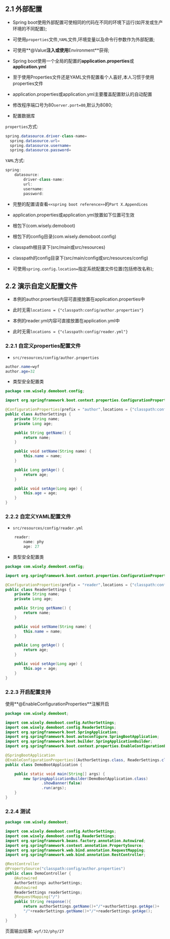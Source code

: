## 2.1 外部配置
- Spring boot使用外部配置可使相同的代码在不同的环境下运行(如开发或生产环境的不同配置);

- 可使用`properties`文件,`YAML`文件,环境变量以及命令行参数作为外部配置;

- 可使用**@Value**注入或使用**Environment**获得;

- Spring boot使用一个全局的配置的**application.properties**或**application.yml**

- 至于使用Properties文件还是YAML文件配置看个人喜好,本人习惯于使用properties文件


- application.properties或application.yml主要覆盖配置默认的自动配置
 - 修改程序端口号为80`server.port=80`,默认为8080;
 - 配置数据库

  `properties`方式:  

  ```java
  spring.datasource.driver-class-name=
    spring.datasource.url=
    spring.datasource.username=
    spring.datasource.password=
  ```

  `YAML`方式:  

  ```java
  spring: 
      datasource:
          driver-class-name:
          url:
          username:
          password:

  ```
 - 完整的配置请查看`<<spring boot reference>>`的`Part X.Appendices`

- application.properties或application.yml放置如下位置可生效
 - 根包下(com.wisely.demoboot)
 - 根包下的config目录(com.wisely.demoboot.config)
 - classpath根目录下(src/main或src/resources)
 - classpath的config目录下(src/main/config或src/resources/config)
 - 可使用`spring.config.location=`指定系统配置文件位置(包括修改名称);

## 2.2 演示自定义配置文件

- 本例的author.proerties内容可直接放置在application.properties中
 - 此时无需`locations = {"classpath:config/author.properties"}`
 
- 本例的reader.yml内容可直接放置在application.yml中
 - 此时无需`locations = {"classpath:config/reader.yml"}`

### 2.2.1 自定义properties配置文件
- `src/resources/config/author.properties`  
```java
author.name=wyf
author.age=32
```
- 类型安全配置类

```java
package com.wisely.demoboot.config;

import org.springframework.boot.context.properties.ConfigurationProperties;

@ConfigurationProperties(prefix = "author",locations = {"classpath:config/author.properties"})
public class AuthorSettings {
    private String name;
    private Long age;

    public String getName() {
        return name;
    }

    public void setName(String name) {
        this.name = name;
    }

    public Long getAge() {
        return age;
    }

    public void setAge(Long age) {
        this.age = age;
    }
}

```
### 2.2.2 自定义YAML配置文件
- `src/resources/config/reader.yml`  

```java
	reader:
    	name: phy
    	age: 27

```

- 类型安全配置类

```java
package com.wisely.demoboot.config;

import org.springframework.boot.context.properties.ConfigurationProperties;

@ConfigurationProperties(prefix = "reader",locations = {"classpath:config/reader.yml"})
public class ReaderSettings {
    private String name;
    private Long age;

    public String getName() {
        return name;
    }

    public void setName(String name) {
        this.name = name;
    }

    public Long getAge() {
        return age;
    }

    public void setAge(Long age) {
        this.age = age;
    }
}

```

### 2.2.3 开启配置支持

使用**@EnableConfigurationProperties**注解开启

```java
package com.wisely.demoboot;

import com.wisely.demoboot.config.AuthorSettings;
import com.wisely.demoboot.config.ReaderSettings;
import org.springframework.boot.SpringApplication;
import org.springframework.boot.autoconfigure.SpringBootApplication;
import org.springframework.boot.builder.SpringApplicationBuilder;
import org.springframework.boot.context.properties.EnableConfigurationProperties;

@SpringBootApplication
@EnableConfigurationProperties({AuthorSettings.class, ReaderSettings.class})
public class DemoBootApplication {

    public static void main(String[] args) {
        new SpringApplicationBuilder(DemoBootApplication.class)
                .showBanner(false)
                .run(args);
    }
}

```

### 2.2.4 测试
```java
package com.wisely.demoboot;

import com.wisely.demoboot.config.AuthorSettings;
import com.wisely.demoboot.config.ReaderSettings;
import org.springframework.beans.factory.annotation.Autowired;
import org.springframework.context.annotation.PropertySource;
import org.springframework.web.bind.annotation.RequestMapping;
import org.springframework.web.bind.annotation.RestController;

@RestController
@PropertySource("classpath:config/author.properties")
public class DemoController {
    @Autowired
    AuthorSettings authorSettings;
    @Autowired
    ReaderSettings readerSettings;
    @RequestMapping("/")
    public String response(){
        return authorSettings.getName()+"/"+authorSettings.getAge()+
        "/"+readerSettings.getName()+"/"+readerSettings.getAge();
    }
}
```
页面输出结果:
`wyf/32/phy/27`

